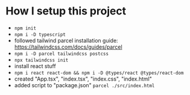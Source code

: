 # How I setup this project

- `npm init`
- `npm i -D typescript`
- followed tailwind parcel installation guide: https://tailwindcss.com/docs/guides/parcel
- `npm i -D parcel tailwindcss postcss`
- `npx tailwindcss init`
- install react stuff
- `npm i react react-dom && npm i -D @types/react @types/react-dom`
- created "App.tsx", "index.tsx", "index.css", "index.html"
- added script to "package.json" `parcel ./src/index.html`
